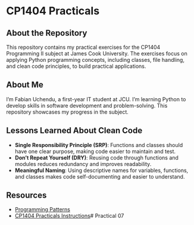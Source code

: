 # CP1404 Practicals

## About the Repository
This repository contains my practical exercises for the CP1404 Programming II subject at James Cook University. The 
exercises focus on applying Python programming concepts, including classes, file handling, and clean code principles, 
to build practical applications.

## About Me
I’m Fabian Uchendu, a first-year IT student at JCU. I’m learning Python to develop skills in software development and 
problem-solving. This repository showcases my progress in the subject.

## Lessons Learned About Clean Code
- **Single Responsibility Principle (SRP)**: Functions and classes should have one clear purpose, making code easier to maintain and test.
- **Don’t Repeat Yourself (DRY)**: Reusing code through functions and modules reduces redundancy and improves readability.
- **Meaningful Naming**: Using descriptive names for variables, functions, and classes makes code self-documenting and easier to understand.

## Resources
- [Programming Patterns](https://github.com/CP1404/Programming-Patterns)
- [CP1404 Practicals Instructions](https://github.com/CP1404/Practicals)# Practical 07
